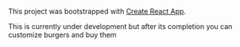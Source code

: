 This project was bootstrapped with [Create React App](https://github.com/facebookincubator/create-react-app).

This is currently under development but after its completion you can customize burgers and buy them
